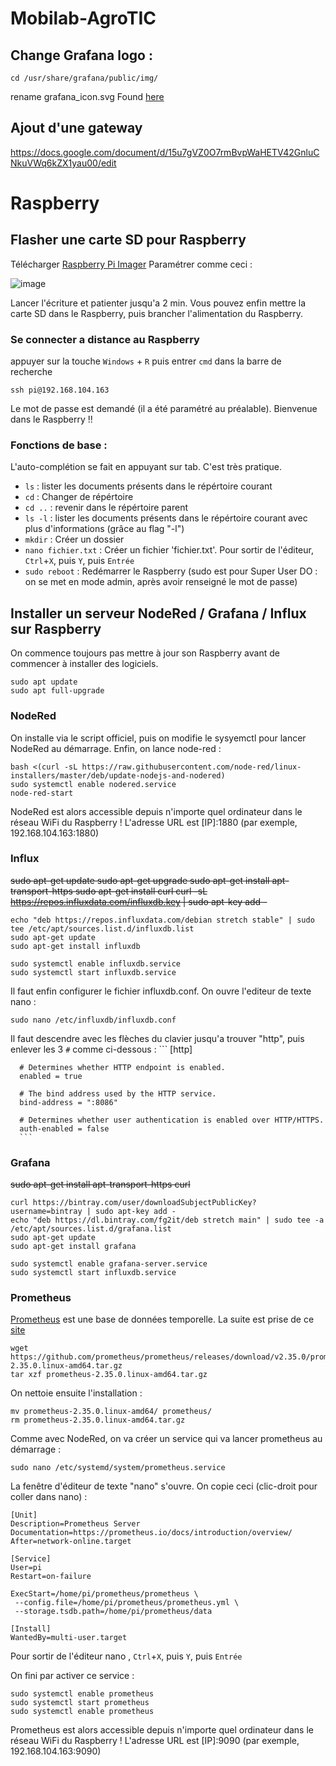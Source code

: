# Mobilab-AgroTIC

## Change Grafana logo : 
```
cd /usr/share/grafana/public/img/
```
rename grafana_icon.svg
Found [here](https://community.grafana.com/t/how-can-i-customize-login-page/17441/4)


## Ajout d'une gateway
https://docs.google.com/document/d/15u7gVZ0O7rmBvpWaHETV42GnluCNkuVWq6kZX1yau00/edit

# Raspberry

## Flasher une carte SD pour Raspberry
Télécharger [Raspberry Pi Imager](https://www.raspberrypi.com/software/)
Paramétrer comme ceci : 

![image](https://user-images.githubusercontent.com/24956276/170987045-2e109392-74fc-4108-ad41-e181b20df4a6.png)

Lancer l'écriture et patienter jusqu'a 2 min. Vous pouvez enfin mettre la carte SD dans le Raspberry, puis brancher l'alimentation du Raspberry.

### Se connecter a distance au Raspberry
appuyer sur la touche ```Windows``` + ```R``` puis entrer ```cmd``` dans la barre de recherche

    ssh pi@192.168.104.163

Le mot de passe est demandé (il a été paramétré au préalable). Bienvenue dans le Raspberry !!

### Fonctions de base : 

L'auto-complétion se fait en appuyant sur tab. C'est très pratique.

 - ```ls``` : lister les documents présents dans le répértoire courant
 - ```cd``` : Changer de répértoire
 - ```cd ..``` : revenir dans le répértoire parent
 - ```ls -l``` : lister les documents présents dans le répértoire courant avec plus d'informations (grâce au flag "-l")
 - ```mkdir``` : Créer un dossier
 - ```nano fichier.txt``` : Créer un fichier 'fichier.txt'. Pour sortir de l'éditeur, ```Ctrl```+```X```, puis ```Y```, puis ```Entrée``` 
 - ```sudo reboot``` : Redémarrer le Raspberry (sudo est pour Super User DO : on se met en mode admin, après avoir renseigné le mot de passe)

## Installer un serveur NodeRed / Grafana / Influx sur Raspberry

On commence toujours pas mettre à jour son Raspberry avant de commencer à installer des logiciels.

    sudo apt update
    sudo apt full-upgrade

### NodeRed

On installe via le script officiel, puis on modifie le sysyemctl pour lancer NodeRed au démarrage. Enfin, on lance node-red : 

    bash <(curl -sL https://raw.githubusercontent.com/node-red/linux-installers/master/deb/update-nodejs-and-nodered)
    sudo systemctl enable nodered.service
    node-red-start
    
NodeRed est alors accessible depuis n'importe quel ordinateur dans le réseau WiFi du Raspberry ! 
L'adresse URL est [IP]:1880 (par exemple, 192.168.104.163:1880)

### Influx

   ~~sudo apt-get update
    sudo apt-get upgrade
    sudo apt-get install apt-transport-https
    sudo apt-get install curl
    curl -sL https://repos.influxdata.com/influxdb.key | sudo apt-key add -~~
    
    echo "deb https://repos.influxdata.com/debian stretch stable" | sudo tee /etc/apt/sources.list.d/influxdb.list 
    sudo apt-get update
    sudo apt-get install influxdb
    
    sudo systemctl enable influxdb.service
    sudo systemctl start influxdb.service

Il faut enfin configurer le fichier influxdb.conf. On ouvre l'editeur de texte nano :

    sudo nano /etc/influxdb/influxdb.conf

Il faut descendre avec les flèches du clavier jusqu'a trouver "http", puis enlever les 3 ```#``` comme ci-dessous : 
    ```
    [http]
    
      # Determines whether HTTP endpoint is enabled.
      enabled = true

      # The bind address used by the HTTP service.
      bind-address = ":8086"

      # Determines whether user authentication is enabled over HTTP/HTTPS.
      auth-enabled = false
      ```
### Grafana

 ~~sudo apt-get install apt-transport-https curl~~
 
    curl https://bintray.com/user/downloadSubjectPublicKey?username=bintray | sudo apt-key add -
    echo "deb https://dl.bintray.com/fg2it/deb stretch main" | sudo tee -a /etc/apt/sources.list.d/grafana.list
    sudo apt-get update
    sudo apt-get install grafana
    
    sudo systemctl enable grafana-server.service 
    sudo systemctl start influxdb.service

### Prometheus

[Prometheus](https://prometheus.io/download/) est une base de données temporelle. La suite est prise de ce [site](https://pimylifeup.com/raspberry-pi-prometheus/)

    wget https://github.com/prometheus/prometheus/releases/download/v2.35.0/prometheus-2.35.0.linux-amd64.tar.gz
    tar xzf prometheus-2.35.0.linux-amd64.tar.gz
    
 On nettoie ensuite l'installation :
 
    mv prometheus-2.35.0.linux-amd64/ prometheus/
    rm prometheus-2.35.0.linux-amd64.tar.gz
 
 Comme avec NodeRed, on va créer un service qui va lancer prometheus au démarrage :
 
    sudo nano /etc/systemd/system/prometheus.service   
    
 La fenêtre d'éditeur de texte "nano" s'ouvre. On copie ceci (clic-droit pour coller dans nano) :
 
 ```
[Unit]
Description=Prometheus Server
Documentation=https://prometheus.io/docs/introduction/overview/
After=network-online.target

[Service]
User=pi
Restart=on-failure

ExecStart=/home/pi/prometheus/prometheus \
  --config.file=/home/pi/prometheus/prometheus.yml \
  --storage.tsdb.path=/home/pi/prometheus/data

[Install]
WantedBy=multi-user.target
```

Pour sortir de l'éditeur nano , ```Ctrl```+```X```, puis ```Y```, puis ```Entrée```

On fini par activer ce service : 

    sudo systemctl enable prometheus
    sudo systemctl start prometheus
    sudo systemctl enable prometheus

Prometheus est alors accessible depuis n'importe quel ordinateur dans le réseau WiFi du Raspberry ! 
L'adresse URL est [IP]:9090 (par exemple, 192.168.104.163:9090)

